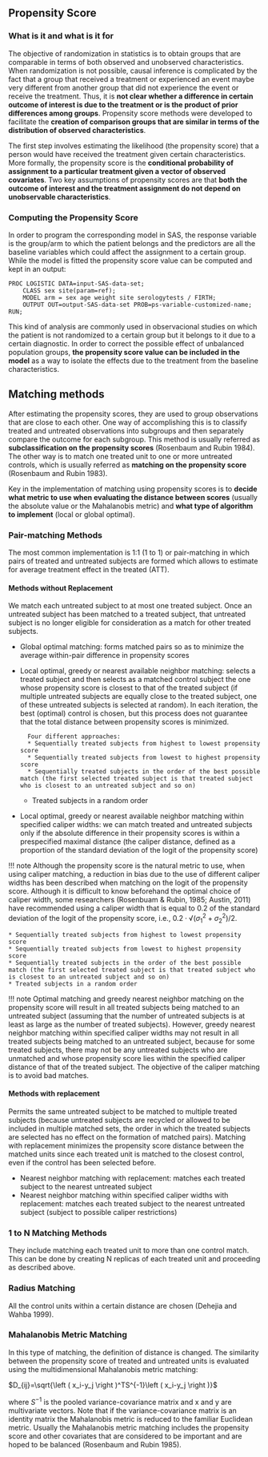 ## Propensity Score

### What is it and what is it for

The objective of randomization in statistics is to obtain groups that are comparable in terms of both observed and unobserved characteristics. When randomization is not possible, causal inference is complicated by the fact that a group that received a treatment or experienced an event maybe very different from another group that did not experience the event or receive the treatment. Thus, it is **not clear whether a difference in certain outcome of interest is due to the treatment or is the product of prior differences among groups**. Propensity score methods were developed to facilitate the **creation of comparison groups that are similar in terms of the distribution of observed characteristics**.

The first step involves estimating the likelihood (the propensity score) that a person would have received the treatment given certain characteristics. More formally, the propensity score is the **conditional probability of assignment to a particular treatment given a vector of observed covariates**. Two key assumptions of propensity scores are that **both the outcome of interest and the treatment assignment do not depend on unobservable characteristics**.

### Computing the Propensity Score

In order to program the corresponding model in SAS, the response variable is the group/arm to which the patient belongs and the predictors are all the baseline variables which could affect the assignment to a certain group. While the model is fitted the propensity score value can be computed and kept in an output:

```
PROC LOGISTIC DATA=input-SAS-data-set;
	CLASS sex site(param=ref);
	MODEL arm = sex age weight site serologytests / FIRTH;
	OUTPUT OUT=output-SAS-data-set PROB=ps-variable-customized-name;
RUN;
```

This kind of analysis are commonly used in observacional studies on which the patient is not randomized to a certain group but it belongs to it due to a certain diagnostic. In order to correct the possible effect of unbalanced population groups, **the propensity score value can be included in the model** as a way to isolate the effects due to the treatment from the baseline characteristics.

## Matching methods

After estimating the propensity scores, they are used to group observations that are close to each other. One way of
accomplishing this is to classify treated and untreated observations into subgroups and then separately compare the outcome
for each subgroup. This method is usually referred as **subclassification on the propensity scores** (Rosenbaum and Rubin
1984). The other way is to match one treated unit to one or more untreated controls, which is usually referred as **matching on
the propensity score** (Rosenbaum and Rubin 1983).

Key in the implementation of matching using propensity scores is to **decide what metric to use when evaluating the distance between scores** (usually the absolute value or the Mahalanobis metric) and **what type of algorithm to implement** (local or global optimal).

### Pair-matching Methods

The most common implementation is 1:1 (1 to 1) or pair-matching in which pairs of treated and untreated subjects are formed which allows to estimate for average treatment effect in the treated (ATT).
	
#### Methods without Replacement

We match each untreated subject to at most one treated subject. Once an untreated subject has been matched to a treated subject, that untreated subject is no longer eligible for consideration as a match for other treated subjects.

* Global optimal matching: forms matched pairs so as to minimize the average within-pair difference in propensity scores
* Local optimal, greedy or nearest available neighbor matching: selects a treated subject and then selects as a matched control subject the one whose propensity score is closest to that of the treated subject (if multiple untreated subjects are equally close to the treated subject, one of these untreated subjects is selected at random). In each iteration, the best (optimal) control is chosen, but this process does not guarantee that the total distance between propensity scores is minimized.
    
		Four different approaches:
		* Sequentially treated subjects from highest to lowest propensity score
		* Sequentially treated subjects from lowest to highest propensity score
		* Sequentially treated subjects in the order of the best possible match (the first selected treated subject is that treated subject who is closest to an untreated subject and so on)
    * Treated subjects in a random order

* Local optimal, greedy or nearest available neighbor matching within specified caliper widths: we can match treated and untreated subjects only if the absolute difference in their propensity scores is within a prespecified maximal distance (the caliper distance, defined as a proportion of the standard deviation of the logit of the propensity score)

!!! note
    Although the propensity score is the natural metric to use, when using caliper matching, a reduction in bias due to the use of different caliper widths has been described when matching on the logit of the propensity score.
		Although it is difficult to know beforehand the optimal choice of caliper width, some researchers (Rosenbuam & Rubin, 1985; Austin, 2011) have recommended using a caliper width that is equal to 0.2 of the standard deviation of the logit of the propensity score, i.e., $0.2\cdot\sqrt\left ( \sigma^2_1+\sigma^2_2 \right )/2$.
    
    * Sequentially treated subjects from highest to lowest propensity score
    * Sequentially treated subjects from lowest to highest propensity score
    * Sequentially treated subjects in the order of the best possible match (the first selected treated subject is that treated subject who is closest to an untreated subject and so on)
    * Treated subjects in a random order

!!! note
    Optimal matching and greedy nearest neighbor matching on the propensity score will result in all treated subjects being matched to an untreated subject (assuming that the number of untreated subjects is at least as large as the number of treated subjects). However, greedy nearest neighbor matching within specified caliper widths may not result in all treated subjects being matched to an untreated subject, because for some treated subjects, there may not be any untreated subjects who are unmatched and whose propensity score lies within the specified caliper distance of that of the treated subject. The objective of the caliper matching is to avoid bad matches.
		
#### Methods with replacement

Permits the same untreated subject to be matched to multiple treated subjects (because untreated subjects are recycled or allowed to be included in multiple matched sets, the order in which the treated subjects are selected has no effect on the formation of matched pairs). Matching with replacement minimizes the propensity score distance between the matched units since each treated unit is matched to the closest control, even if the control has been selected before.

* Nearest neighbor matching with replacement: matches each treated subject to the nearest untreated subject
* Nearest neighbor matching within specified caliper widths with replacement: matches each treated subject to the nearest untreated subject (subject to possible caliper restrictions)

### 1 to N Matching Methods

They include matching each treated unit to more than one control match. This can be done by creating N replicas of each treated unit and proceeding as described above. 

### Radius Matching

All the control units within a certain distance are chosen (Dehejia and Wahba 1999).

### Mahalanobis Metric Matching

In this type of matching, the definition of distance is changed. The similarity between the propensity score of treated and untreated units is evaluated using the multidimensional Mahalanobis metric matching:
		
$D_{ij}=\sqrt{\left ( x_i-y_j \right )^TS^{-1}\left ( x_i-y_j \right )}$

where $S^{-1}$ is the pooled variance-covariance matrix and x and y are multivariate vectors. Note that if the variance-covariance
matrix is an identity matrix the Mahalanobis metric is reduced to the familiar Euclidean metric. Usually the Mahalanobis metric
matching includes the propensity score and other covariates that are considered to be important and are hoped to be balanced
(Rosenbaum and Rubin 1985).
